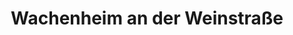 ---
title: Wachenheim an der Weinstraße
url: /wachenheim-an-der-weinstrasse/
latitude: 49.439
longitude: 8.184
---